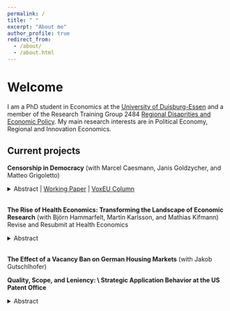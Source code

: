 ```yaml
---
permalink: /
title: " "
excerpt: "About me"
author_profile: true
redirect_from: 
  - /about/
  - /about.html
---
```


# Welcome
I am a PhD student in Economics at the [University of Duisburg-Essen](https://www.vwl.msm.uni-due.de/en/home/) and a member of the Research Training Group 2484 [Regional Disaprities and Economic Policy](https://www.regional-disparities.de/). My main research interests are in Political Economy, Regional and Innovation Economics.

## Current projects
**Censorship in Democracy** (with Marcel Caesmann, Janis Goldzycher, and Matteo Grigoletto)
<details>
<summary>Abstract | <a href="https://www.zora.uzh.ch/id/eprint/260103/1/econwp446.pdf">Working Paper</a> | <a href="https://cepr.org/voxeu/columns/censorship-defend-democracy"> VoxEU Column </a> </summary>
The spread of propaganda, misinformation, and biased narratives from autocratic regimes, especially on social media, is a growing concern in many democracies. Can censorship be an effective tool to curb the spread of such slanted narratives? In this paper, we study the European Union’s ban on Russian state-led news outlets after the 2022 Russian invasion of Ukraine. We analyze 775,616 tweets from 133,276 users on Twitter/X, employing a difference-in-differences strategy. We show that the ban reduced pro-Russian slant among users who had previously directly interacted with banned outlets. The impact is most pronounced among users with the highest pre-ban slant levels. However, this effect was short-lived, with slant returning to its pre-ban levels within two weeks post-enforcement. Additionally, we find a detectable albeit less pronounced indirect effect on users who had not directly interacted with the outlets before the ban. We provide evidence that other suppliers of propaganda may have actively sought to mitigate the ban's influence by intensifying their activity, effectively counteracting the persistence and reach of the ban.
</details>
<br>

**The Rise of Health Economics: Transforming the Landscape of Economic Research** (with Björn Hammarfelt, Martin Karlsson, and Mathias Kifmann) Revise and Resubmit at Health Economics
<details>
<summary>Abstract </summary>
This paper explores the evolving role of health economics within economic research and publishing over the past 30 years. Historically, largely a niche field, health economics has become increasingly prominent, with the share of health economics papers in top journals growing significantly. We aim to identify the factors behind this rise, examining how health economics contributes to the broader economic knowledge base and the roles distinct subfields play. Using a combination of bibliometric methods and natural language processing, we classify abstracts to define health economics. Our findings suggest that the mainstreaming of health economics is driven by innovative, high-quality research, with notable cyclicality in quality ratings that highlights the emergence and impact of distinct subfields within the discipline.
</details>
<br>

**The Effect of a Vacancy Ban on German Housing Markets** (with Jakob Gutschlhofer)

**Quality, Scope, and Leniency: \\ Strategic Application Behavior at the US Patent Office**
<details>
<summary>Abstract </summary>
Patent office outcomes significantly influence the quality and direction of innovation and technological growth. In this paper, I show how incentive misalignments between applicants and examiners at the US Patent and Trademark Office (USPTO) generate inefficiencies across the quality distribution of patent applications. I introduce a novel measurement of patent application quality based on state-of-the-art natural language processing (NLP) techniques. I use this measure to document novel stylized facts: higher-quality applications face lower acceptance rates but receive broader intellectual property rights when granted. To explain these patterns, I develop a theoretical model of strategic interaction between applicants and examiners. The model guides an empirical investigation that reveals a bimodal pattern of patents accepted due to lenient examiners over the distribution of quality. I show that this U-shaped distribution arises due to stronger incentives for low- and high-quality applicants to ``gamble" on lenient examiners when selecting the scope of their applications. These findings underscore the importance of USPTO reform targeting the underlying incentive structure and imply that uniform policy reforms may discourage high-quality patent applications.
</details>
<br>